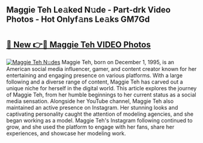 ## Maggie Teh Le𝚊ked N𝚞de - Part-drk Video Photos - Hot Onlyf𝚊ns Le𝚊ks GM7Gd

# <h2><a href="http://ab7948.deff.icu/?id=Maggie+Teh">🔗 New 👉🔴 Maggie Teh VIDEO Photos</a></h2>

[![Maggie Teh N𝚞des](https://i.imgur.com/rIISA9y.gif)](http://ab7948.deff.icu/?id=Maggie+Teh)
Maggie Teh, born on December 1, 1995, is an American social media influencer, gamer, and content creator known for her entertaining and engaging presence on various platforms. With a large following and a diverse range of content, Maggie Teh has carved out a unique niche for herself in the digital world. This article explores the journey of Maggie Teh, from her humble beginnings to her current status as a social media sensation. Alongside her YouTube channel, Maggie Teh also maintained an active presence on Instagram. Her stunning looks and captivating personality caught the attention of modeling agencies, and she began working as a model. Maggie Teh's Instagram following continued to grow, and she used the platform to engage with her fans, share her experiences, and showcase her modeling work.

